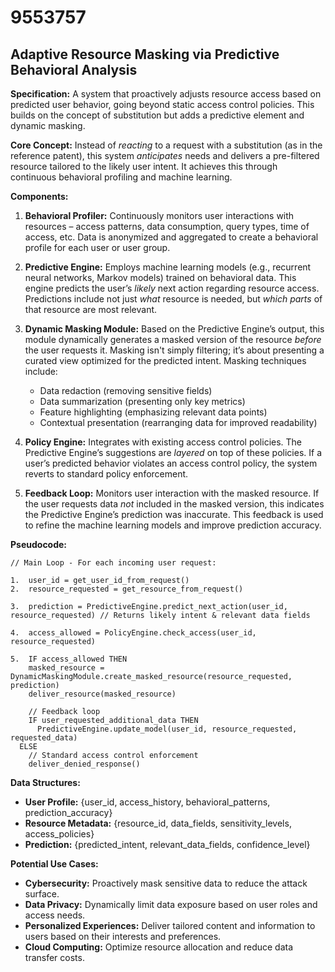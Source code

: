 # 9553757

## Adaptive Resource Masking via Predictive Behavioral Analysis

**Specification:** A system that proactively adjusts resource access based on predicted user behavior, going beyond static access control policies. This builds on the concept of substitution but adds a predictive element and dynamic masking.

**Core Concept:** Instead of *reacting* to a request with a substitution (as in the reference patent), this system *anticipates* needs and delivers a pre-filtered resource tailored to the likely user intent. It achieves this through continuous behavioral profiling and machine learning.

**Components:**

1.  **Behavioral Profiler:** Continuously monitors user interactions with resources – access patterns, data consumption, query types, time of access, etc.  Data is anonymized and aggregated to create a behavioral profile for each user or user group.

2.  **Predictive Engine:** Employs machine learning models (e.g., recurrent neural networks, Markov models) trained on behavioral data. This engine predicts the user’s *likely* next action regarding resource access.  Predictions include not just *what* resource is needed, but *which parts* of that resource are most relevant.

3.  **Dynamic Masking Module:**  Based on the Predictive Engine’s output, this module dynamically generates a masked version of the resource *before* the user requests it.  Masking isn't simply filtering; it’s about presenting a curated view optimized for the predicted intent. Masking techniques include:
    *   Data redaction (removing sensitive fields)
    *   Data summarization (presenting only key metrics)
    *   Feature highlighting (emphasizing relevant data points)
    *   Contextual presentation (rearranging data for improved readability)

4.  **Policy Engine:** Integrates with existing access control policies. The Predictive Engine’s suggestions are *layered* on top of these policies.  If a user’s predicted behavior violates an access control policy, the system reverts to standard policy enforcement.

5.  **Feedback Loop:**  Monitors user interaction with the masked resource. If the user requests data *not* included in the masked version, this indicates the Predictive Engine’s prediction was inaccurate. This feedback is used to refine the machine learning models and improve prediction accuracy.



**Pseudocode:**

```
// Main Loop - For each incoming user request:

1.  user_id = get_user_id_from_request()
2.  resource_requested = get_resource_from_request()

3.  prediction = PredictiveEngine.predict_next_action(user_id, resource_requested) // Returns likely intent & relevant data fields

4.  access_allowed = PolicyEngine.check_access(user_id, resource_requested)

5.  IF access_allowed THEN
    masked_resource = DynamicMaskingModule.create_masked_resource(resource_requested, prediction)
    deliver_resource(masked_resource)

    // Feedback loop
    IF user_requested_additional_data THEN
      PredictiveEngine.update_model(user_id, resource_requested, requested_data)
  ELSE
    // Standard access control enforcement
    deliver_denied_response()
```

**Data Structures:**

*   **User Profile:** {user_id, access_history, behavioral_patterns, prediction_accuracy}
*   **Resource Metadata:** {resource_id, data_fields, sensitivity_levels, access_policies}
*   **Prediction:** {predicted_intent, relevant_data_fields, confidence_level}

**Potential Use Cases:**

*   **Cybersecurity:** Proactively mask sensitive data to reduce the attack surface.
*   **Data Privacy:**  Dynamically limit data exposure based on user roles and access needs.
*   **Personalized Experiences:** Deliver tailored content and information to users based on their interests and preferences.
*   **Cloud Computing:** Optimize resource allocation and reduce data transfer costs.